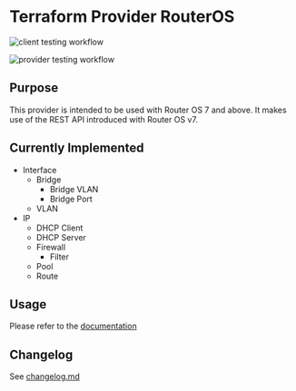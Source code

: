 # Terraform Provider RouterOS

![client testing workflow](https://github.com/gnewbury1/terraform-provider-routeros/actions/workflows/client_tests.yml/badge.svg?branch=main)

![provider testing workflow](https://github.com/gnewbury1/terraform-provider-routeros/actions/workflows/provider_tests.yml/badge.svg?branch=main)

## Purpose

This provider is intended to be used with Router OS 7 and above. It makes use of the REST API introduced with Router OS v7.

## Currently Implemented

- Interface
    - Bridge
        - Bridge VLAN
        - Bridge Port
    - VLAN
- IP
    - DHCP Client
    - DHCP Server
    - Firewall
        - Filter
    - Pool
    - Route

## Usage

Please refer to the [documentation](docs/)

## Changelog

See [changelog.md](changelog.md)